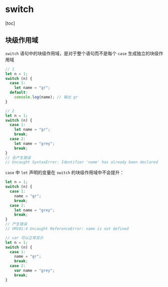 # switch

[toc]

## 块级作用域

`switch` 语句中的块级作用域，是对于整个语句而不是每个 `case` 生成独立的块级作用域

```js
// 1
let n = 1;
switch (n) {
  case 1:
    let name = "gr";
  default:
    console.log(name); // 输出 gr
}

// 2
let n = 1;
switch (n) {
  case 1:
    let name = "gr";
    break;
  case 2:
    let name = "grey";
    break;
}
// 会产生错误
// Uncaught SyntaxError: Identifier 'name' has already been declared
```

`case` 中 `let` 声明的变量在 `switch` 的块级作用域中不会提升：

```js
let n = 1;
switch (n) {
  case 1:
    name = "gr";
    break;
  case 2:
    let name = "grey";
    break;
}
// 产生错误
// VM101:4 Uncaught ReferenceError: name is not defined

// var 可以正常显示
let n = 1;
switch (n) {
  case 1:
    name = "gr";
    break;
  case 2:
    var name = "grey";
    break;
}
```
